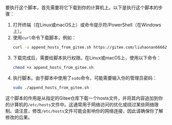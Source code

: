 要执行这个脚本，首先需要将它下载到你的计算机上。以下是执行这个脚本的步骤：

1. 打开终端（在Linux或macOS上）或命令提示符/PowerShell（在Windows上）。
2. 使用`curl`命令下载脚本，例如：
   ```bash
   curl -o append_hosts_from_gitee.sh https://gitee.com/liuhaonan66662/available-hosts-within-china/raw/master/append_hosts_from_gitee.sh
   ```
3. 下载完成后，需要给脚本执行权限。在Linux或macOS上，使用以下命令：
   ```bash
   chmod +x append_hosts_from_gitee.sh
   ```
4. 执行脚本。由于脚本中使用了`sudo`命令，可能需要输入你的管理员密码：
   ```bash
   sudo ./append_hosts_from_gitee.sh
   ```

这个脚本的作用是从指定的Gitee仓库下载一个hosts文件，并将其内容追加到你的计算机的`/etc/hosts`文件中。这通常用于网络访问的优化或绕过某些网络限制。请注意，修改`/etc/hosts`文件可能会影响你的网络连接，因此请确保你了解修改的后果。
